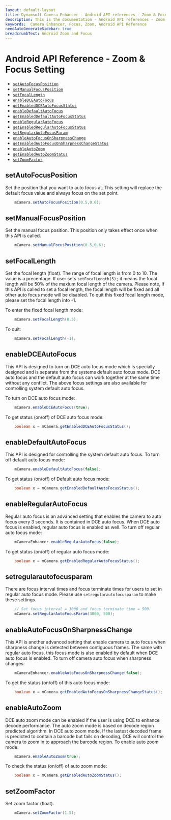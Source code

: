 ```yaml
---
layout: default-layout
title: Dynamsoft Camera Enhancer - Android API references - Zoom & Focus Setting
description: This is the documentation - Android API references - Zoom & Focus Setting page of Dynamsoft Camera Enhancer.
keywords:  Camera Enhancer, Focus, Zoom, Android API Reference
needAutoGenerateSidebar: true
breadcrumbText: Android Zoom and Focus
---
```


# Android API Reference - Zoom & Focus Setting

- [`setAutoFocusPosition`](#setautofocusposition)
- [`setManualFocusPosition`](#setautofocusposition)
- [`setFocalLength`](#setfocallength)
- [`enableDCEAutoFocus`](#enabledceautofocus)
- [`getEnabledDCEAutoFocusStatus`](#enabledceautofocus)
- [`enableDefaultAutoFocus`](#enabledefaultautofocus)
- [`getEnabledDefaultAutoFocusStatus`](#enabledefaultautofocus)
- [`enableRegularAutoFocus`](#enableregularautofocus)
- [`getEnabledRegularAutoFocusStatus`](#enableregularautofocus)
- [`setRegularAutoFocusParam`](#setregularautofocusparam)
- [`enableAutoFocusOnSharpnessChange`](#enableautofocusonsharpnesschange)
- [`getEnabledAutoFocusOnSharpnessChangeStatus`](#enableautofocusonsharpnesschange)
- [`enableAutoZoom`](#enableautozoom)
- [`getEnabledAutoZoomStatus`](#enableautozoom)
- [`setZoomFactor`](#setzoomfactor)

## setAutoFocusPosition

Set the position that you want to auto focus at. This setting will replace the default focus value and always focus on the set point.

```Java
    mCamera.setAutoFocusPosition(0.5,0.6);
```

## setManualFocusPosition

Set the manual focus position. This position only takes effect once when this API is called.

```Java
    mCamera.setManualFocusPosition(0.5,0.6);
```

## setFocalLength

Set the focal length (float). The range of focal length is from 0 to 10. The value is a precentage. If user sets `setFocalLength(5);` it means the focal length will be 50% of the maxium focal length of the camera. Please note, If this API is called to set a focal length, the focal length will be fixed and all other auto focus mode will be disabled. To quit this fixed focal length mode, please set the focal length into -1.

To enter the fixed focal length mode:
```java
    mCamera.setFocalLength(8.5);
```
To quit:
```java
    mCamera.setFocalLength(-1);
```

## enableDCEAutoFocus

This API is designed to turn on DCE auto focus mode which is specially designed and is separate from the systems default auto focus mode. DCE auto focus and the default auto focus can work together at the same time without any conflict. The above focus settings are also available for controlling system default auto focus.

To turn on DCE auto focus mode:
```java
    mCamera.enableDCEAutoFocus(true);
```
To get status (on/off) of DCE auto focus mode:
```java
    boolean x = mCamera.getEnabledDCEAutoFocusStatus();
```

## enableDefaultAutoFocus

This API is designed for controlling the system default auto focus. To turn off default auto focus mode:
```java
    mCamera.enableDefaultAutoFocus(false);
```
To get status (on/off) of Default auto focus mode:
```java
    boolean x = mCamera.getEnabledDefaultAutoFocusStatus();
```

## enableRegularAutoFocus

Regular auto focus is an advanced setting that enables the camera to auto focus every 3 seconds. It is contained in DCE auto focus. When DCE auto focus is enabled, regular auto focus is enabled as well. To turn off regular auto focus mode:
```java 
    mCameraEnhancer.enableRegularAutoFocus(false);
```
To get status (on/off) of regular auto focus mode:
```java
    boolean x = mCamera.getEnabledRegularAutoFocusStatus();
```

## setregularautofocusparam

There are focus interval times and focus terminate times for users to set in regular auto focus mode. Please use `setregularautofocusparam` to make these settings.
```java
    // Set focus interval = 3000 and focus terminate time = 500.
    mCamera.setRegularAutoFocusParam(3000, 500);
``` 

## enableAutoFocusOnSharpnessChange

This API is another advanced setting that enable camera to auto focus when sharpness change is detected between contiguous frames. The same with regular auto focus, this focus mode is also enabled by default when DCE auto focus is enabled. To turn off camera auto focus when sharpness changes:
```java
    mCameraEnhancer.enableAutoFocusOnSharpnessChange(false);
```
To get the status (on/off) of this auto focus mode:
```java
    boolean x = mCamera.getEnabledAutoFocusOnSharpnessChangeStatus();
```

## enableAutoZoom

DCE auto zoom mode can be enabled if the user is using DCE to enhance decode performance. The auto zoom mode is based on decode region predicted algorithm. In DCE auto zoom mode, If the lastest decoded frame is predicted to contain a barcode but fails on decoding, DCE will control the camera to zoom in to approach the barcode region.
To enable auto zoom mode:
```java
    mCamera.enableAutoZoom(true);
```
To check the status (on/off) of auto zoom mode:
```java
    boolean x = mCamera.getEnabledAutoZoomStatus();
```

## setZoomFactor

Set zoom factor (float).
```java
    mCamera.setZoomFactor(1.5);
```
